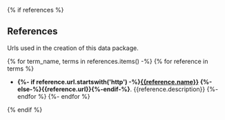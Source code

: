 {% if references %} 
<!-- wp:heading -->
<h2 id="references">References</h2>
<!-- /wp:heading -->

<!-- wp:paragraph -->

<p>Urls used in the creation of this data package.</p>
<!-- /wp:paragraph -->

<!-- wp:list -->

{% for term_name, terms in references.items() -%}
{% for reference in terms %}
* **{%- if reference.url.startswith('http') -%}[{{reference.name}}]({{reference.url}})
{%-else-%}{{reference.url}}{%-endif-%}**. 
{{reference.description}}
{%- endfor %}
{%- endfor %}

<!-- /wp:list -->

{% endif %}